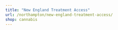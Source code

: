 ```yaml
---
title: "New England Treatment Access"
url: /northampton/new-england-treatment-access/
shop: cannabis
---
```

